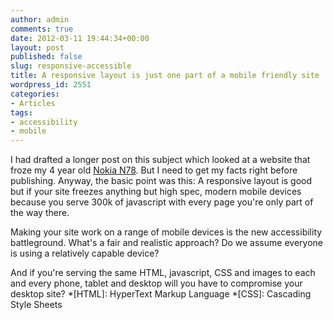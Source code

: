 ```yaml
---
author: admin
comments: true
date: 2012-03-11 19:44:34+00:00
layout: post
published: false
slug: responsive-accessible
title: A responsive layout is just one part of a mobile friendly site
wordpress_id: 2551
categories:
- Articles
tags:
- accessibility
- mobile
---
```


I had drafted a longer post on this subject which looked at a website that froze my 4 year old [Nokia N78](http://europe.nokia.com/support/product-support/nokia-n78). But I need to get my facts right before publishing. Anyway, the basic point was this: A responsive layout is good but if your site freezes anything but high spec, modern mobile devices because you serve 300k of javascript with every page you're only part of the way there.

Making your site work on a range of mobile devices is the new accessibility battleground. What's a fair and realistic approach? Do we assume everyone is using a relatively capable device?

And if you're serving the same HTML, javascript, CSS and images to each and every phone, tablet and desktop will you have to compromise your desktop site?
  *[HTML]: HyperText Markup Language
  *[CSS]: Cascading Style Sheets
